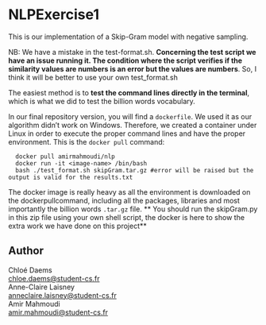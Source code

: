 # NLPExercise1
This is our implementation of a Skip-Gram model with negative sampling.

NB: We have a mistake in the test-format.sh. 
**Concerning the test script we have an issue running it. The condition where the script verifies if the similarity values are numbers is an error but the values are numbers**. So, I think it will be better to use your own test_format.sh
  
The easiest method is to **test the command lines directly in the terminal**, which is what we did to test the billion words vocabulary. 

In our final repository version, you will find a `dockerfile`. We used it as our algorithm didn’t work on Windows. Therefore, we created a container under Linux in order to execute the proper command lines and have the proper environment.
This is the `docker pull` command: 
```
  docker pull amirmahmoudi/nlp
  docker run -it <image-name> /bin/bash
  bash ./test_format.sh skipGram.tar.gz #error will be raised but the output is valid for the results.txt
  ```

The docker image is really heavy as all the environment is downloaded on the dockerpullcommand, including all the packages, libraries and most importantly the billion words `.tar.gz` file.
** You should run the skipGram.py in this zip file using your own shell script, the docker is here to show the extra work we have done on this project**

## Author

Chloé Daems<br/>
chloe.daems@student-cs.fr<br/>
Anne-Claire Laisney<br/>
anneclaire.laisney@student-cs.fr<br/>
Amir Mahmoudi <br/>
amir.mahmoudi@student-cs.fr<br/>
